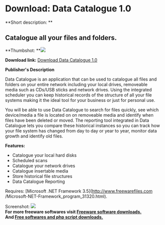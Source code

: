 # Download: Data Catalogue 1.0

**Short description: **

## Catalogue all your files and folders.

  
**Thumbshot: **![](http://www.freewarefiles.com/screenshot/usdiskcatalogue_md.gif)   
  
**Download link:** [Download Data Catalogue 1.0](http://freesoftwares.boysofts.com/Data-Catalogue_program_44612.html)  
  

**Publisher's Description**  
  

Data Catalogue is an application that can be used to catalogue all files and
folders on your entire network including your local drives, removeable media
such as CDs/USB sticks and network drives. Using the integrated scheduler you
can keep historical records of the structure of all your file systems making
it the ideal tool for your business or just for personal use.

You will be able to use Data Catalogue to search for files quickly, see which
device/media a file is located on on removeable media and identify when files
have been deleted or moved. The reporting tool integrated in Data Catalogue
lets you compare these historical instances so you can track how your file
system has changed from day to day or year to year, monitor data growth and
identify old files.

**Features:**

  * Catalogue your local hard disks 
  * Scheduled scans 
  * Catalogue your network drives 
  * Catalogue insertable media 
  * Store historical file structures 
  * Data Catalogue Reporting 

Requires: [Microsoft .NET Framework 3.5](http://www.freewarefiles.com
/Microsoft-NET-Framework_program_31320.html).

  
  
Screenshot: ![](http://www.freewarefiles.com/screenshot/usdiskcatalogue.gif)  
**For more freeware softwares visit [Freeware software downloads.](http://freesoftwares.boysofts.com/)**   
**And [Free softwares and php script downloads.](http://www.boysofts.com/)**

